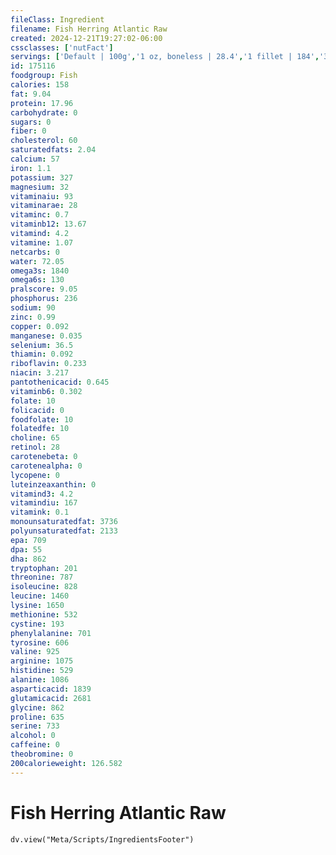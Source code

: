 ```yaml
---
fileClass: Ingredient
filename: Fish Herring Atlantic Raw
created: 2024-12-21T19:27:02-06:00
cssclasses: ['nutFact']
servings: ['Default | 100g','1 oz, boneless | 28.4','1 fillet | 184','3 oz | 85']
id: 175116
foodgroup: Fish
calories: 158
fat: 9.04
protein: 17.96
carbohydrate: 0
sugars: 0
fiber: 0
cholesterol: 60
saturatedfats: 2.04
calcium: 57
iron: 1.1
potassium: 327
magnesium: 32
vitaminaiu: 93
vitaminarae: 28
vitaminc: 0.7
vitaminb12: 13.67
vitamind: 4.2
vitamine: 1.07
netcarbs: 0
water: 72.05
omega3s: 1840
omega6s: 130
pralscore: 9.05
phosphorus: 236
sodium: 90
zinc: 0.99
copper: 0.092
manganese: 0.035
selenium: 36.5
thiamin: 0.092
riboflavin: 0.233
niacin: 3.217
pantothenicacid: 0.645
vitaminb6: 0.302
folate: 10
folicacid: 0
foodfolate: 10
folatedfe: 10
choline: 65
retinol: 28
carotenebeta: 0
carotenealpha: 0
lycopene: 0
luteinzeaxanthin: 0
vitamind3: 4.2
vitamindiu: 167
vitamink: 0.1
monounsaturatedfat: 3736
polyunsaturatedfat: 2133
epa: 709
dpa: 55
dha: 862
tryptophan: 201
threonine: 787
isoleucine: 828
leucine: 1460
lysine: 1650
methionine: 532
cystine: 193
phenylalanine: 701
tyrosine: 606
valine: 925
arginine: 1075
histidine: 529
alanine: 1086
asparticacid: 1839
glutamicacid: 2681
glycine: 862
proline: 635
serine: 733
alcohol: 0
caffeine: 0
theobromine: 0
200calorieweight: 126.582
---
```


# Fish Herring Atlantic Raw

```dataviewjs
dv.view("Meta/Scripts/IngredientsFooter")
```